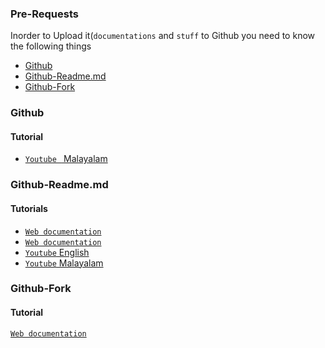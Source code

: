 ### Pre-Requests

Inorder to Upload it(`documentations` and `stuff` to Github you need to know the following things 

- [Github](#github)
- [Github-Readme.md](#github-readme.md)
- [Github-Fork](#github-fork)

### Github 

#### Tutorial 

- [ `Youtube ` Malayalam](https://youtu.be/aJ1cbdMdfys)


###  Github-Readme.md 



#### Tutorials 

- [ `Web documentation`](https://docs.github.com/en/get-started/writing-on-github/getting-started-with-writing-and-formatting-on-github/basic-writing-and-formatting-syntax)
- [ `Web documentation` ](https://medium.com/analytics-vidhya/writing-github-readme-e593f278a796#:~:text=For%20a%20line%20break%20or,more%20spaces%2C%20and%20hit%20enter.)
- [`Youtube` English](https://youtu.be/yXY3f9jw7fg)
- [`Youtube` Malayalam]()

### Github-Fork



#### Tutorial

[`Web documentation`](https://docs.github.com/en/get-started/quickstart/fork-a-repo)